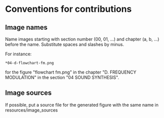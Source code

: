 # Conventions for contributions

## Image names
Name images starting with section number (00, 01, ...) and chapter (a, b, ...)
before the name. Substitute spaces and slashes by minus.

For instance:

    *04-d-flowchart-fm.png

for the figure "flowchart fm.png" in the chapter "D. FREQUENCY MODULATION" in the 
section "04 SOUND SYNTHESIS".

## Image sources
If possible, put a source file for the generated figure with the same name in
resources/image_sources

